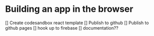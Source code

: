 # Building an app in the browser

[] Create codesandbox react template
[] Publish to github
[] Publish to github pages
[] hook up to firebase
[] documentation??
